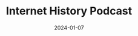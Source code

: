 ---
title: Internet History Podcast
type: Podcast
image: ./images/internet-history.webp
link: https://www.internethistorypodcast.com/
date: 2024-01-07
tags: ["Technology"]
---